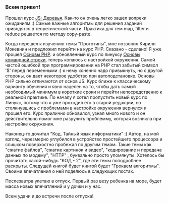 ### Всем привет!

Прошел курс [JS: Деревья](https://ru.hexlet.io/courses/js-trees). Как-то он очень легко 
зашел вопреки ожиданиям :) Cамые важные алгоритмы для решения заданий приводятся в теоретической 
части. Практика для тем map, filter и reduce решается по методу copy-paste. 

Когда перешел к изучению темы "Прототипы", мне позвонил Кирилл Мокевнин и предложил перейти 
на курс PHP. Сказано - сделано! Я уже прошел [Основы PHP](https://ru.hexlet.io/courses/php-basics).
и обновленный курс по линуксу [Основы командной строки](https://ru.hexlet.io/courses/cli-basics), теперь 
копаюсь с настройкой окружения. Самой частой ошибкой при программировании на PHP стал забытый символ
'$' перед переменными :) к нему конечно надо привыкнуть, но с другой стороны, он дает некоторое удобство при 
автоподстановке. Основы PHP сильно отличаются от основ JS. Курс ближе к классическому варианту обучения
и явно нацелен на то, чтобы дать самый необходимый минимум в короткие сроки и перейти непосредственно к 
реальной практике. По началу я хотел пропустить новый курс по Линукс, потому что я уже проходил его
в старой редакции, но столкнувшись с проблемами в настройке окружения вернулся и прошел его. Курс прилично
обновился, узнал много нового и он действительно помог мне разрулить проблемму, которая 
возникла при настройке окружения. 

Наконец-то дочитал "Код. Тайный язык информатики" :) Автор, на мой взгляд, черезмерно углубился в 
устройство простейшего процессора и слишком поверхостно пробежал по другим темам. Такие темы как 
"сжатие файлов", "сжатие картинок и видео", "кодирование и передача данных по модему", "HTTP"
, буквально просто упомянуты. Хотелось бы прочитать какой-нибудь "КОД - 2", где эти темы поподробнее 
раскрыты. Следущей книгой будет книгой будет "Грокаем алгоритмы". Своими впечатления о ней поделюсь 
в следующих постах.

Послезавтра улетаю в отпуск. Первый раз везу ребенка на море, будет масса новых впечатлений и у дочки
и у нас. 

Всем удачи и до встречи после отпуска!

